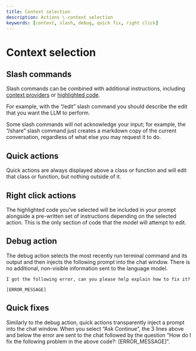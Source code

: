 ```yaml
---
title: Context selection
description: Actions \-context selection
keywords: [context, slash, debug, quick fix, right click]
---
```


# Context selection

## Slash commands

Slash commands can be combined with additional instructions, including [context providers](../chat/context-selection.md) or [highlighted code](../chat/context-selection.md).

For example, with the “/edit” slash command you should describe the edit that you want the LLM to perform.

Some slash commands will not acknowledge your input; for example, the “/share” slash command just creates a markdown copy of the current conversation, regardless of what else you may request it to do.

## Quick actions

Quick actions are always displayed above a class or function and will edit that class or function, but nothing outside of it.

## Right click actions

The highlighted code you’ve selected will be included in your prompt alongside a pre-written set of instructions depending on the selected action. This is the only section of code that the model will attempt to edit.

## Debug action

The debug action selects the most recently run terminal command and its output and then injects the following prompt into the chat window. There is no additional, non-visible information sent to the language model.

```
I got the following error, can you please help explain how to fix it?

[ERROR_MESSAGE]
```

## Quick fixes

Similarly to the debug action, quick actions transparently inject a prompt into the chat window. When you select “Ask Continue”, the 3 lines above and below the error are sent to the chat followed by the question “How do I fix the following problem in the above code?: [ERROR_MESSAGE]”.
